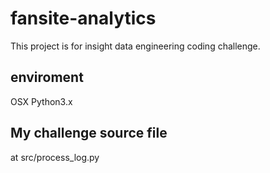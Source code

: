 # fansite-analytics
This project is for insight data engineering coding challenge.

## enviroment
OSX 
Python3.x

## My challenge source file
at src/process_log.py
